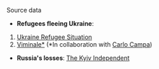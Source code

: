 Source data 

- <b>Refugees fleeing Ukraine</b>: 
1. [Ukraine Refugee Situation](http://data2.unhcr.org/en/situations/ukraine) 
2. [Viminale*](https://www.interno.gov.it/it/search?search_fulltext=ucraina) (*In collaboration with [Carlo Campa](https://twitter.com/CarloCampa))
  
- <b>Russia's losses</b>: [The Kyiv Independent](https://twitter.com/KyivIndependent)

